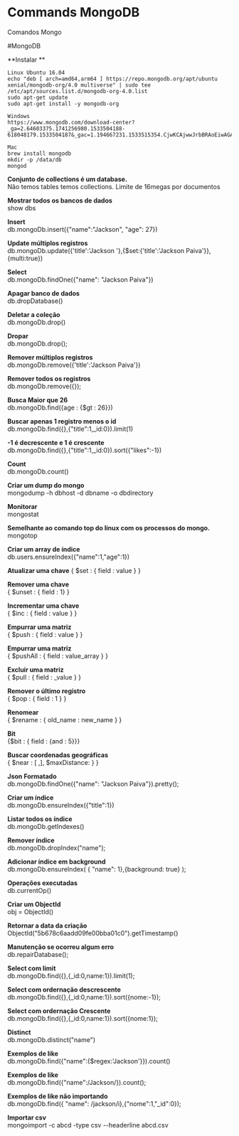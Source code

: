 # Commands MongoDB
Comandos Mongo  

#MongoDB

**Instalar **

	Linux Ubuntu 16.04
	echo "deb [ arch=amd64,arm64 ] https://repo.mongodb.org/apt/ubuntu xenial/mongodb-org/4.0 multiverse" | sudo tee /etc/apt/sources.list.d/mongodb-org-4.0.list
	sudo apt-get update
	sudo apt-get install -y mongodb-org

	Windows
	https://www.mongodb.com/download-center?_ga=2.64603375.1741256980.1533504188-618048179.1533504187&_gac=1.194667231.1533515354.CjwKCAjwwJrbBRAoEiwAGA1B_ZWN2eFazQDp6PU3rgxc8965FoUptAud7dtiqQj5hRZwhgMLOMn2gBoCz8QQAvD_BwE#atlas

	Mac
	brew install mongodb
	mkdir -p /data/db
	mongod

**Conjunto de collections é um database.**  
Não temos tables temos collections.
Limite de 16megas por documentos

**Mostrar todos os bancos de dados**   
show dbs

**Insert**  
db.mongoDb.insert({"name":"Jackson", "age": 27})

**Update múltiplos registros**  
db.mongoDb.update({'title':'Jackson '},{$set:{'title':'Jackson Paiva'}},{multi:true})

**Select**  
db.mongoDb.findOne({"name": "Jackson Paiva"})

**Apagar banco de dados**  
db.dropDatabase()

**Deletar a coleção**  
db.mongoDb.drop()

**Dropar**  
db.mongoDb.drop();

**Remover múltiplos registros**  
db.mongoDb.remove({'title':'Jackson Paiva'})

**Remover todos os registros**  
db.mongoDb.remove({});

**Busca Maior que 26**  
db.mongoDb.find({age : {$gt : 26}})

**Buscar apenas 1 registro menos o id**  
db.mongoDb.find({},{"title":1,_id:0}).limit(1)

**-1 é decrescente e 1 é crescente**  
db.mongoDb.find({},{"title":1,_id:0}).sort({"likes":-1})

**Count**  
db.mongoDb.count()

**Criar um dump do mongo**  
mongodump -h dbhost -d dbname -o dbdirectory

**Monitorar**  
mongostat

**Semelhante ao comando top do linux com os processos do mongo.**  
mongotop

**Criar um array de índice**  
db.users.ensureIndex({"name":1,"age":1})

**Atualizar uma chave**
{ $set : { field : value } }

**Remover uma chave**  
{ $unset : { field : 1} }

**Incrementar uma chave**  
{ $inc : { field : value } }

**Empurrar uma matriz**  
{ $push : { field : value } }

**Empurrar uma matriz**  
{ $pushAll : { field : value_array } }

**Excluir uma matriz**  
{ $pull : { field : _value } }

**Remover o último registro**  
{ $pop : { field : 1 } }

**Renomear**  
{ $rename : { old_name : new_name } }

**Bit**  
{$bit : { field : {and : 5}}}

**Buscar coordenadas geográficas**  
{ $near : [ <coordenada>,<coordenada>], $maxDistance: <distancia> } }

**Json Formatado**   
db.mongoDb.findOne({"name": "Jackson Paiva"}).pretty();

**Criar um índice**  
db.mongoDb.ensureIndex({"title":1})

**Listar todos os índice**  
db.mongoDb.getIndexes()

**Remover índice**  
db.mongoDb.dropIndex("name");

**Adicionar índice em background**  
db.mongoDb.ensureIndex( { "name": 1},{background: true} );

**Operações executadas**  
db.currentOp()

**Criar um ObjectId**  
obj = ObjectId()

**Retornar a data da criação**  
ObjectId("5b678c6aadd09fe00bba01c0").getTimestamp()

**Manutenção se ocorreu algum erro**  
db.repairDatabase();

**Select com limit**  
db.mongoDb.find({},{_id:0,name:1}).limit(1);

**Select com ordernação descrescente**  
db.mongoDb.find({},{_id:0,name:1}).sort({nome:-1});

**Select com ordernação Crescente**  
db.mongoDb.find({},{_id:0,name:1}).sort({nome:1});

**Distinct**  
db.mongoDb.distinct("name")

**Exemplos de like**  
db.mongoDb.find({"name":{$regex:'Jackson'}}).count()

**Exemplos de like**  
db.mongoDb.find({"name":/Jackson/}).count();

**Exemplos de like não importando**  
db.mongoDb.find({ "name": /jackson/i},{"nome":1,"_id":0});

**Importar csv**  
mongoimport -c abcd -type csv --headerline abcd.csv
